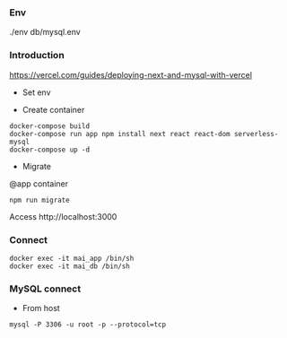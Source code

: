 ### Env

./env
db/mysql.env

### Introduction

https://vercel.com/guides/deploying-next-and-mysql-with-vercel

- Set env

- Create container

```
docker-compose build
docker-compose run app npm install next react react-dom serverless-mysql
docker-compose up -d
```

- Migrate

@app container
```
npm run migrate
```

Access http://localhost:3000

### Connect

```
docker exec -it mai_app /bin/sh
docker exec -it mai_db /bin/sh
```

### MySQL connect

- From host
```
mysql -P 3306 -u root -p --protocol=tcp
```
